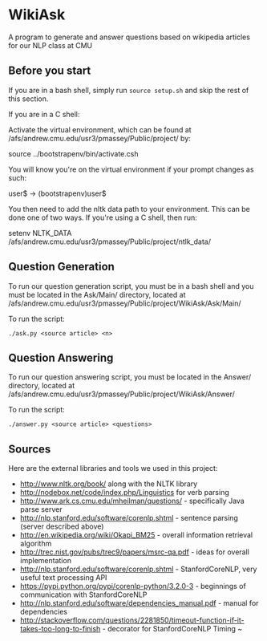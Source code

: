 WikiAsk
=======

A program to generate and answer questions based on wikipedia articles for our NLP class at CMU



Before you start
----------------
If you are in a bash shell, simply run `source setup.sh` and skip the rest
of this section.

If you are in a C shell:

Activate the virtual environment, which can be found at
/afs/andrew.cmu.edu/usr3/pmassey/Public/project/ by:

source ../bootstrapenv/bin/activate.csh

You will know you're on the virtual environment if your prompt changes as such:

user$ -> (bootstrapenv)user$

You then need to add the nltk data path to your environment. This can be done
one of two ways. If you're using a C shell, then run:

setenv NLTK_DATA /afs/andrew.cmu.edu/usr3/pmassey/Public/project/ntlk_data/

Question Generation
-------------------
To run our question generation script, you must be in a bash shell and you
must be located in the Ask/Main/ directory, located at
/afs/andrew.cmu.edu/usr3/pmassey/Public/project/WikiAsk/Ask/Main/

To run the script:

`./ask.py <source article> <n>`

Question Answering
------------------
To run our question answering script, you must be located in the Answer/
directory, located at
/afs/andrew.cmu.edu/usr3/pmassey/Public/project/WikiAsk/Answer/

To run the script:

`./answer.py <source article> <questions>`

Sources
-------------------

Here are the external libraries and tools we used in this project:
  - http://www.nltk.org/book/ along with the NLTK library
  - http://nodebox.net/code/index.php/Linguistics for verb parsing
  - http://www.ark.cs.cmu.edu/mheilman/questions/ - specifically Java parse server
  - http://nlp.stanford.edu/software/corenlp.shtml - sentence parsing (server described above)
  - http://en.wikipedia.org/wiki/Okapi_BM25 - overall information retrieval algorithm
  - http://trec.nist.gov/pubs/trec9/papers/msrc-qa.pdf - ideas for overall implementation
  - http://nlp.stanford.edu/software/corenlp.shtml - StanfordCoreNLP, very useful text processing API
  - https://pypi.python.org/pypi/corenlp-python/3.2.0-3 - beginnings of communication with StanfordCoreNLP
  - http://nlp.stanford.edu/software/dependencies_manual.pdf - manual for dependencies
  - http://stackoverflow.com/questions/2281850/timeout-function-if-it-takes-too-long-to-finish - decorator for StanfordCoreNLP Timing
~                   
